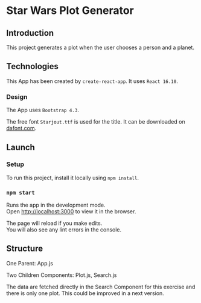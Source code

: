 # Star Wars Plot Generator

## Introduction

This project generates a plot when the user chooses a person and a planet.

## Technologies

This App has been created by `create-react-app`.
It uses `React 16.10`.

### Design

The App uses `Bootstrap 4.3`.

The free font `Starjout.ttf` is used for the title. It can be downloaded on [dafont.com](dafont.com).

## Launch

### Setup

To run this project, install it locally using `npm install`.

### `npm start`

Runs the app in the development mode.<br />
Open [http://localhost:3000](http://localhost:3000) to view it in the browser.

The page will reload if you make edits.<br />
You will also see any lint errors in the console.

## Structure

One Parent:
App.js

Two Children Components:
Plot.js, Search.js

The data are fetched directly in the Search Component for this exercise and there is only one plot. This could be improved in a next version.
